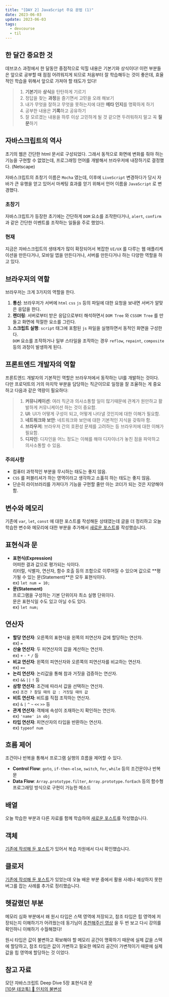 ```yaml
---
title: "[DAY 2] JavaScript 주요 문법 (1)"
date: 2023-06-03
update: 2023-06-03
tags:
  - devcourse
  - til
---
```


## 한 달간 중요한 것
데브코스 과정에서 한 달동안 중점적으로 익힐 내용은 기본기와 상식이다!
이런 부분들은 앞으로 공부할 때 점점 어려워지게 되므로 처음부터 잘 학습해두는 것이 좋은데, 효율적인 학습을 위해서 앞으로 가져야 할 태도가 있다!  

> 1. **기본기**와 **상식**을 탄탄하게 기르기    
> 2. 정답을 찾는 **과정**을 즐기면서 고민을 오래 해보기  
> 3. 내가 무엇을 잘하고 무엇을 못하는지에 대한 **메타 인지**를 명확하게 하기  
> 4. 공부한 내용은 **기록**하고 공유하기  
> 5. 잘 모르겠는 내용을 하루 이상 고민하게 될 것 같으면 두려워하지 말고 꼭 **질문**하기  

## 자바스크립트의 역사
초기의 웹은 간단한 html 문서로 구성되었다. 그래서 동적으로 화면에 변화를 줘야 하는 기능을 구현할 수 없었는데, 프로그래밍 언어를 개발해서 브라우저에 내장하기로 결정했다. (Netscape)  

자바스크립트의 초창기 이름은 `Mocha` 였는데, 이후에 `LiveScript` 변경하다가 당시 자바가 큰 유행을 얻고 있어서 마케팅 효과를 얻기 위해서 언어 이름을 `JavaScript` 로 변경했다.  

### 초창기
자바스크립트가 등장한 초기에는 간단하게 `DOM` 요소를 조작한다거나, `alert`, `confirm` 과 같은 간단한 이벤트를 조작하는 일들을 주로 했었다.  

### 현재
지금은 자바스크립트의 생태계가 많이 확장되어서 복잡한 `UI/UX` 를 다루는 웹 애플리케이션을 만든다거나, 모바일 앱을 만든다거나, 서버를 만든다거나 하는 다양한 역할을 하고 있다.  

## 브라우저의 역할
브라우저는 크게 3가지의 역할을 한다.
1. **통신**: 브라우저가 서버에 `html` `css` `js` 등의 파일에 대한 요청을 보내면 서버가 알맞은 응답을 한다.  
2. **렌더링**: 서버로부터 받은 응답으로부터 해석하면서 `DOM Tree` 와 `CSSOM Tree` 를 만들고 화면에 적절한 요소를 그린다.  
3. **스크립트 실행**: `script` 태그에 포함된 `js` 파일을 실행하면서 동적인 화면을 구성한다.  
`DOM` 요소를 조작하거나 일부 스타일을 조작하는 경우 `reflow`, `repaint`, `composite` 등의 과정이 발생하게 된다.

## 프론트엔드 개발자의 역할
프론트엔드 개발자의 기본적인 역할은 브라우저에서 동작하는 UI를 개발하는 것이다.  
다만 프로덕트의 거의 마지막 부분을 담당하는 직군이므로 일정을 잘 조율하는 게 중요하고 다음과 같은 역량이 필요하다:  

> 1. **커뮤니케이션**: 여러 직군과 의사소통할 일이 많기때문에 관계가 원만하고 활발하게 커뮤니케이션 하는 것이 중요함.  
> 2. **UI**: UI가 어떻게 구성이 되고, 어떻게 나타낼 것인지에 대한 이해가 필요함.  
> 3. **네트워크와 보안**: 네트워크와 보안에 대한 기본적인 지식을 갖춰야 함.  
> 4. **브라우저**: 브라우저 간의 호환성 문제를 고려하는 등 브라우저에 대한 이해가 필요함.  
> 5. **디자인**: 디자인을 어느 정도는 이해를 해야 디자이너가 놓친 점을 파악하고 의사소통할 수 있음.  

### 주의사항
- 컴퓨터 과학적인 부분을 무시하는 태도는 좋지 않음.
- `CSS` 를 퍼블리셔가 하는 영역이라고 생각하고 소홀히 하는 태도는 좋지 않음.
- 단순히 라이브러리를 가져다가 기능을 구현할 줄만 아는 코더가 되는 것은 지양해야 함.  

## 변수와 메모리
기존에 `var`, `let`, `const` 에 대한 포스트를 작성해둔 상태였는데 글을 더 정리하고 오늘 학습한 변수와 메모리에 대한 부분을 추가해서 [새로운 포스트](/variable)를 작성했습니다.  

## 표현식과 문
- **표현식(Expression)**  
어떠한 결과 값으로 평가되는 식이다.  
리터럴, 식별자, 연산자, 함수 호출 등의 조합으로 이루어질 수 있으며 값으로 **평가될 수 있는 문(Statement)**은 모두 표현식이다.  
ex) `let num = 10;`
- **문(Statement)**  
프로그램을 구성하는 기본 단위이자 최소 실행 단위이다.  
문은 표현식일 수도 있고 아닐 수도 있다.  
ex) `let num;`

## 연산자
- **할당 연산자**: 오른쪽의 표현식을 왼쪽의 피연산자 값에 할당하는 연산자.  
ex) `=`  
- **산술 연산자**: 두 피연산자의 값을 계산하는 연산자.  
ex) `+` `-` `*` `/` 등  
- **비교 연산자**: 왼쪽의 피연산자와 오른쪽의 피연산자를 비교하는 연산자.  
ex) `==`  
- **논리 연산자**: 논리값을 통해 참과 거짓을 검증하는 연산자.  
ex) `&&` `||` `!` 등  
- **삼항 연산자**: 조건에 따라서 값을 선택하는 연산자.  
ex) `조건 ? 참일 때의 값 : 거짓일 때의 값`  
- **비트 연산자**: 비트를 직접 조작하는 연산자.  
ex) `&` `|` `^` `~` `<<` `>>` 등  
- **관계 연산자**: 객체에 속성이 조재하는지 확인하는 연산자.  
ex) `'name' in obj`  
- **타입 연산자**: 피연산자의 타입을 반환하는 연산자.  
ex) `typeof num`  

## 흐름 제어
조건이나 반복을 통해서 프로그램 실행의 흐름을 제어할 수 있다.  
- **Control Flow**: `goto`, `if-then-else`, `switch`, `for`, `while` 등의 조건문이나 반복문  
- **Data Flow**: `Array.prototype.filter`, `Array.prototype.forEach` 등의 함수형 프로그래밍 방식으로 구현이 가능한 메소드  

## 배열
오늘 학습한 부분과 다른 자료를 함께 학습하여 [새로운 포스트](/array)를 작성했습니다.  

## 객체
[기존에 작성해 둔 포스트](/object)가 있어서 복습 차원에서 다시 확인했습니다.  

## 클로저
[기존에 작성해 둔 포스트](/closure)가 있었는데 오늘 배운 부분 중에서 활용 사례나 예상하지 못한 버그를 잡는 사례를 추가로 정리했습니다.  

## 헷갈렸던 부분  
메모리 심화 부분에서 왜 원시 타입은 스택 영역에 저장되고, 참조 타입은 힙 영역에 저장되는지 이해하기가 어려웠는데 동기님이 [추천해주신 영상](https://www.youtube.com/watch?v=eV4Yzssr9MA&t) 을 두 번 보고 다시 강의를 확인하니 이해하기 수월해졌다!  

원시 타입은 값이 불변하고 확보해야 할 메모리 공간이 명확하기 때문에 실제 값을 스택에 할당하고, 참조 타입은 값이 가변하고 필요한 메모리 공간이 가변적이기 때문에 실제 값을 힙 영역에 할당하는 것 이었다.  

## 참고 자료
모던 자바스크립트 Deep Dive 5장 표현식과 문  
[[10분 테코톡] 📏 인치의 불변성](https://www.youtube.com/watch?v=eV4Yzssr9MA)  